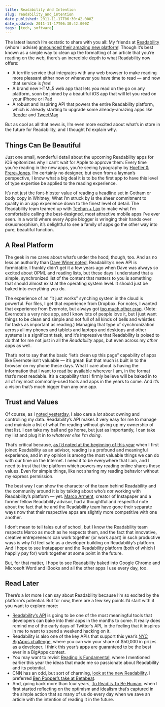 ```yaml
---
title: Readability And Intention
slug: readability_and_intention
date_published: 2011-11-17T06:30:42.000Z
date_updated: 2011-11-17T06:30:42.000Z
tags: [tech, software]
---
```


The latest launch I’m ecstatic to share with you all: My friends at [Readability](http://readability.com) (whom I advise) [announced their amazing new platform](http://blog.readability.com/2011/11/reading-needs-a-platform-introducing-the-new-readability/)! Though it’s best known as a simple way to clean up the formatting of an article that you’re reading on the web, there’s an incredible depth to what Readability now offers:

- A terrific service that integrates with any web browser to make reading more pleasant either now or whenever you have time to read — and now that service is *free*!
- A brand new HTML5 web app that lets you read on the go on any platform, soon be joined by a beautiful iOS app that will let you read on your iPhone or iPad
- A robust and inspiring API that powers the entire Readability platform, which is already starting to upgrade some already-amazing apps like [Reeder](http://reederapp.com/) and [TweetMag](http://www.tweetmagapp.com/)

But as cool as all that news is, I’m even more excited about what’s in store in the future for Readability, and I thought I’d explain why.

## Things Can Be Beautiful

Just one small, wonderful detail about the upcoming Readability apps for iOS epitomizes why I can’t wait for Apple to approve them: Every time you’re reading in the new apps, you’re seeing typography by [Hoefler & Frere-Jones](http://www.typography.com/). I’m certainly no designer, but even from a layman’s perspective, I know what a big deal it is to be the first app to have this level of type expertise be applied to the reading experience.

It’s not just the font-hipster value of reading a headline set in Gotham or body copy in Whitney; What I’m struck by is the sheer commitment to quality in an app experience down to the finest level of detail. The Readability team teamed up with [Teehan + Lax](http://www.teehanlax.com/) to make what I’m comfortable calling the best-designed, most attractive mobile apps I’ve ever seen. In a world where every Apple blogger is wringing their hands over skeuomorphism, it’s delightful to see a family of apps go the other way into pure, beautiful function.

## A Real Platform

The geek in me cares about what’s under the hood, though, too. And as no less an authority than [Dave Winer noted](http://scripting.com/stories/2011/11/16/readabilitysApi.html), Readability’s new API is formidable. I frankly didn’t get it a few years ago when Dave was always so excited about OPML and reading lists, but these days I understand that a simple, synchronized list of the content that matters to you is something that should almost exist at the operating system level. It should just be baked into everything you do.

The experience of an “it just works” synching system in the cloud is powerful. For files, I get that experience from Dropbox. For notes, I wanted that experience from Evernote, but always got [too much other crap](http://mlkshk.com/p/1EZY). (Note: Evernote’s a very nice app, and I know lots of people love it, but I just want things to be clean and simple and not full of all kinds of bells and whistles for tasks as important as reading.) Managing that type of synchronization across all my phones and tablets and laptops and desktops and other systems is a significant task, and it’s impressive that Readability is poised to do that for me not just in all the *Readability* apps, but even across my *other* apps as well.

That’s not to say that the basic “let’s clean up this page” capability of apps like Evernote isn’t valuable — it’s great! But that much is built in to the browser on my phone these days. What I care about is having the information that I want to read be available wherever I am, in the format that’s most readable. It’s a capability that I firmly believe will be baked in to all of my most commonly-used tools and apps in the years to come. And it’s a vision that’s much bigger than any one app.

## Trust and Values

Of course, as I [noted yesterday](/2011/11/15/thinkup-1.0), I also care a *lot* about owning and controlling my data. Readability’s API makes it very easy for me to manage and maintain a list of what I’m reading without giving up my ownership of that list. I can take my ball and go home, but just as importantly, I can take my list and plug it in to *whatever else I’m doing*.

That’s critical because, [as I’d noted at the beginning of this year](/2011/02/01/reading-is-fundamental) when I first joined Readability as an advisor, reading is a profound and meaningful experience, and in my opinion is among the most valuable things we can do with our time on the Internet. I need it to be everywhere that I am, and I need to trust that the platform which powers my reading online shares those values. Even for simple things, like not sharing my reading behavior without my express permission.

The best way I can show the character of the team behind Readability and the community around it is by talking about who’s *not* working with Readability’s platform — yet. [Marco Arment](http://www.marco.org/2011/11/16/readability), creator of Instapaper and a former fellow Readability advisor, had a thoughtful and respectful note about the fact that he and the Readability team have gone their separate ways now that their respective apps are slightly more competitive with one another.

I don’t mean to tell tales out of school, but I know the Readability team respects Marco as much as he respects them, and the fact that innovative, creative entrepreneurs can work together (or work apart) in such productive ways is why I’d feel safe as a developer building on Readability’s platform. And I hope to see Instapaper and the Readability platform (both of which I happily pay for) work together at some point in the future.

But, for that matter, I hope to see Readability baked into Google Chrome and Microsoft Word and iBooks and all the other apps I use every day, too.

## Read Later

There’s a lot more I can say about Readability because I’m so excited by the platform’s potential. But for now, there are a few key points I’d start with if you want to explore more:

- [Readability’s API](https://www.readability.com/publishers/api/) is going to be one of the most meaningful tools that developers can bake into their apps in the months to come. It really does remind me of the early days of Twitter’s API, in the feeling that it inspires in me to want to spend a weekend hacking on it.
- Readability is also one of the key APIs that support this year’s [NYC BigApps challenge](http://2011.nycbigapps.com/), where you can win your share of $50,000 in prizes as a developer. I think this year’s apps are guaranteed to be the best ever in a BigApps contest.
- You may want to revisit [Reading is Fundamental](/2011/02/01/reading-is-fundamental), where I mentioned earlier this year the ideas that made me so passionate about Readability and its potential.
- CNN has an odd, but sort of charming, [look at the new Readability](http://www.cnn.com/2011/11/15/tech/mobile/readability-iphone-ipad/). I preferred [Ben Popper’s take at Betabeat](http://www.betabeat.com/2011/11/16/readability-focuses-on-free-aiming-to-enlarge-its-platform/).
- And, going back more than four years, [To Read is To Be Human](/2007/07/toread-is-tobehuman), when I first started reflecting on the optimism and idealism that’s captured in the simple action that so many of us do every day when we save an article with the intention of reading it in the future.
